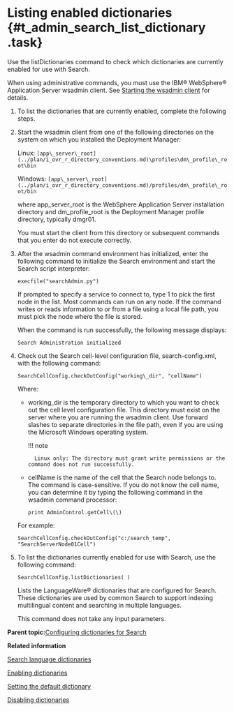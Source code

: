 # Listing enabled dictionaries {#t_admin_search_list_dictionary .task}

Use the listDictionaries command to check which dictionaries are currently enabled for use with Search.

When using administrative commands, you must use the IBM® WebSphere® Application Server wsadmin client. See [Starting the wsadmin client](t_admin_wsadmin_starting.md) for details.

1.  To list the dictionaries that are currently enabled, complete the following steps.
2.  Start the wsadmin client from one of the following directories on the system on which you installed the Deployment Manager:

    Linux: `[app\_server\_root](../plan/i_ovr_r_directory_conventions.md)\profiles\dm\_profile\_root\bin`

    Windows: `[app\_server\_root](../plan/i_ovr_r_directory_conventions.md)/profiles/dm\_profile\_root/bin`

    where app\_server\_root is the WebSphere Application Server installation directory and dm\_profile\_root is the Deployment Manager profile directory, typically dmgr01.

    You must start the client from this directory or subsequent commands that you enter do not execute correctly.

3.  After the wsadmin command environment has initialized, enter the following command to initialize the Search environment and start the Search script interpreter:

    ```
    execfile("searchAdmin.py")
    ```

    If prompted to specify a service to connect to, type 1 to pick the first node in the list. Most commands can run on any node. If the command writes or reads information to or from a file using a local file path, you must pick the node where the file is stored.

    When the command is run successfully, the following message displays:

    ```
    Search Administration initialized
    ```

4.  Check out the Search cell-level configuration file, search-config.xml, with the following command:

    ```SearchCellConfig.checkOutConfig("working\_dir", "cellName")```

    Where:

    - working\_dir is the temporary directory to which you want to check out the cell level configuration file. This directory must exist on the server where you are running the wsadmin client. Use forward slashes to separate directories in the file path, even if you are using the Microsoft Windows operating system.

        !!! note 
        
            Linux only: The directory must grant write permissions or the command does not run successfully.

    - cellName is the name of the cell that the Search node belongs to. The command is case-sensitive. If you do not know the cell name, you can determine it by typing the following command in the wsadmin command processor:

        ```print AdminControl.getCell\(\)```

    For example:

    ```
    SearchCellConfig.checkOutConfig("c:/search_temp", "SearchServerNode01Cell")
    ```

5.  To list the dictionaries currently enabled for use with Search, use the following command:

    ```SearchCellConfig.listDictionaries( )```
    
    Lists the LanguageWare® dictionaries that are configured for Search. These dictionaries are used by common Search to support indexing multilingual content and searching in multiple languages.
    
    This command does not take any input parameters.


**Parent topic:**[Configuring dictionaries for Search](../admin/c_admin_search_configure_dictionaries.md)

**Related information**  


[Search language dictionaries](../admin/r_admin_search_dictionaries.md)

[Enabling dictionaries](../admin/t_admin_search_configure_dictionary.md)

[Setting the default dictionary](../admin/t_admin_search_set_default_dictionary.md)

[Disabling dictionaries](../admin/t_admin_search_delete_dictionary.md)

